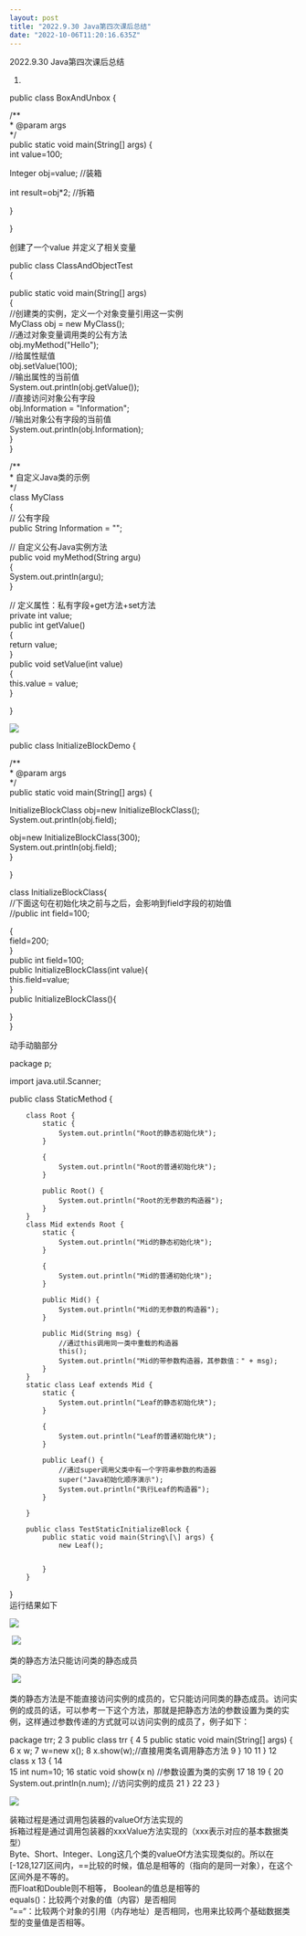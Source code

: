 ```yaml
---
layout: post
title: "2022.9.30 Java第四次课后总结"
date: "2022-10-06T11:20:16.635Z"
---
```

2022.9.30 Java第四次课后总结

1.  
public class BoxAndUnbox {

/\*\*  
\* @param args  
\*/  
public static void main(String\[\] args) {  
int value=100;

Integer obj=value; //装箱

int result=obj\*2; //拆箱

}

}

创建了一个value 并定义了相关变量

public class ClassAndObjectTest  
{

public static void main(String\[\] args)  
{  
//创建类的实例，定义一个对象变量引用这一实例  
MyClass obj = new MyClass();  
//通过对象变量调用类的公有方法  
obj.myMethod("Hello");  
//给属性赋值  
obj.setValue(100);  
//输出属性的当前值  
System.out.println(obj.getValue());  
//直接访问对象公有字段  
obj.Information = "Information";  
//输出对象公有字段的当前值  
System.out.println(obj.Information);  
}  
}

/\*\*  
\* 自定义Java类的示例  
\*/  
class MyClass  
{  
// 公有字段  
public String Information = "";

// 自定义公有Java实例方法  
public void myMethod(String argu)  
{  
System.out.println(argu);  
}

// 定义属性：私有字段+get方法+set方法  
private int value;  
public int getValue()  
{  
return value;  
}  
public void setValue(int value)  
{  
this.value = value;  
}

}

![](https://img2022.cnblogs.com/blog/2913402/202210/2913402-20221006175912572-82378608.png)

  
public class InitializeBlockDemo {

/\*\*  
\* @param args  
\*/  
public static void main(String\[\] args) {  
  
InitializeBlockClass obj=new InitializeBlockClass();  
System.out.println(obj.field);  
  
obj=new InitializeBlockClass(300);  
System.out.println(obj.field);  
}

}

class InitializeBlockClass{  
//下面这句在初始化块之前与之后，会影响到field字段的初始值  
//public int field=100;  
  
{  
field=200;  
}  
public int field=100;  
public InitializeBlockClass(int value){  
this.field=value;  
}  
public InitializeBlockClass(){  
  
}  
}

动手动脑部分

package p;  
  
import java.util.Scanner;  
  
public class StaticMethod {  
  
        class Root {  
            static {  
                System.out.println("Root的静态初始化块");  
            }  
  
            {  
                System.out.println("Root的普通初始化块");  
            }  
  
            public Root() {  
                System.out.println("Root的无参数的构造器");  
            }  
        }  
        class Mid extends Root {  
            static {  
                System.out.println("Mid的静态初始化块");  
            }  
  
            {  
                System.out.println("Mid的普通初始化块");  
            }  
  
            public Mid() {  
                System.out.println("Mid的无参数的构造器");  
            }  
  
            public Mid(String msg) {  
                //通过this调用同一类中重载的构造器  
                this();  
                System.out.println("Mid的带参数构造器，其参数值：" + msg);  
            }  
        }  
        static class Leaf extends Mid {  
            static {  
                System.out.println("Leaf的静态初始化块");  
            }  
  
            {  
                System.out.println("Leaf的普通初始化块");  
            }  
  
            public Leaf() {  
                //通过super调用父类中有一个字符串参数的构造器  
                super("Java初始化顺序演示");  
                System.out.println("执行Leaf的构造器");  
            }  
  
        }  
  
        public class TestStaticInitializeBlock {  
            public static void main(String\[\] args) {  
                new Leaf();  
  
  
            }  
        }  
}  
运行结果如下

![](https://img2022.cnblogs.com/blog/2913402/202210/2913402-20221006175607002-821493271.png)

 ![](https://img2022.cnblogs.com/blog/2913402/202210/2913402-20221006175624470-98001518.png)

类的静态方法只能访问类的静态成员

 ![](https://img2022.cnblogs.com/blog/2913402/202210/2913402-20221006175645974-1644274028.png)

类的静态方法是不能直接访问实例的成员的，它只能访问同类的静态成员。访问实例的成员的话，可以参考一下这个方法，那就是把静态方法的参数设置为类的实例，这样通过参数传递的方式就可以访问实例的成员了，例子如下：

 package trr;
 2 
 3 public class trr {
 4 
 5     public static void main(String\[\] args) {
 6     x w;
 7     w=new x();
 8     x.show(w);//直接用类名调用静态方法
 9     }
10 
11 }
12  class x
13 {
14     
15 int num=10;
16 static void show(x n) //参数设置为类的实例
17 
18 
19 {
20     System.out.println(n.num);    //访问实例的成员
21 }
22 
23 }

![](https://img2022.cnblogs.com/blog/2913402/202210/2913402-20221006175746902-1191103168.png)

装箱过程是通过调用包装器的valueOf方法实现的  
拆箱过程是通过调用包装器的xxxValue方法实现的（xxx表示对应的基本数据类型）  
Byte、Short、Integer、Long这几个类的valueOf方法实现类似的。所以在\[-128,127\]区间内，==比较的时候，值总是相等的（指向的是同一对象），在这个区间外是不等的。  
而Float和Double则不相等， Boolean的值总是相等的  
equals()：比较两个对象的值（内容）是否相同  
”==“：比较两个对象的引用（内存地址）是否相同，也用来比较两个基础数据类型的变量值是否相等。